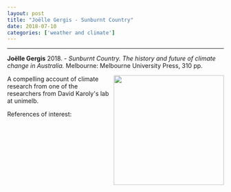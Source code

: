 ```yaml
---
layout: post
title: "Joëlle Gergis - Sunburnt Country"
date: 2018-07-10
categories: ['weather and climate']
---
```



***
<b>Joëlle Gergis</b> 2018. - _Sunburnt Country.  The history and future of climate change in Australia._  Melbourne: Melbourne University Press, 310 pp. 

<img align="right" width="256" src="https://1317092540.rsc.cdn77.org/-GQRc4xqshGKiJZJ-7nuhg6sI1M=/400x0/https://melbourne-university-publishing.s3.amazonaws.com/uploads/e9a/cec/2c2/e9acec2c2939fb5894be2efac4bc6baf72ec48b7/9780522871548-sunburnt-country20180718-4-rcudlk.jpeg" alt="">

A compelling account of climate research from one of the researchers from David Karoly's lab at unimelb.  

References of interest:



